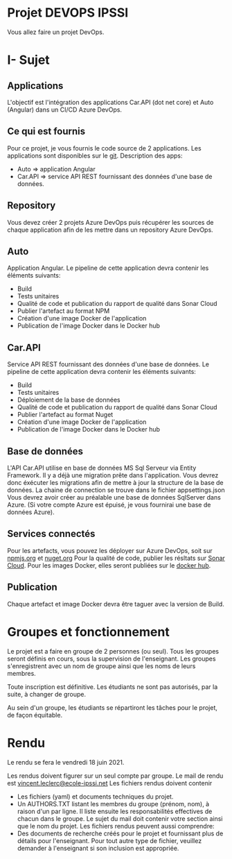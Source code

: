
# Projet DEVOPS IPSSI

Vous allez faire un projet DevOps.

# I- Sujet

## Applications 

L'objectif est l'intégration des applications Car.API (dot net core) et Auto (Angular) dans un CI/CD Azure DevOps.

## Ce qui est fournis

Pour ce projet, je vous fournis le code source de 2 applications. Les applications sont disponibles sur le [git](https://github.com/bart120/projetipssi).
Description des apps:
- Auto => application Angular
- Car.API => service API REST fournissant des données d'une base de données.

## Repository

Vous devez créer 2 projets Azure DevOps puis récupérer les sources de chaque application afin de les mettre dans un repository Azure DevOps.

## Auto

Application Angular.
Le pipeline de cette application devra contenir les éléments suivants:
- Build
- Tests unitaires
- Qualité de code et publication du rapport de qualité dans Sonar Cloud
- Publier l'artefact au format NPM
- Création d'une image Docker de l'application
- Publication de l'image Docker dans le Docker hub

## Car.API

Service API REST fournissant des données d'une base de données.
Le pipeline de cette application devra contenir les éléments suivants:
- Build
- Tests unitaires
- Déploiement de la base de données
- Qualité de code et publication du rapport de qualité dans Sonar Cloud
- Publier l'artefact au format Nuget
- Création d'une image Docker de l'application
- Publication de l'image Docker dans le Docker hub

## Base de données

L'API Car.API utilise en base de données MS Sql Serveur via Entity Framework.
Il y a déjà une migration prête dans l'application. Vous devrez donc éxécuter les migrations afin de mettre à jour la structure de la base de données.
La chaine de connection se trouve dans le fichier appsettings.json
Vous devrez avoir créer au préalable une base de données SqlServer dans Azure. (Si votre compte Azure est épuisé, je vous fournirai une base de données Azure).

## Services connectés

Pour les artefacts, vous pouvez les déployer sur Azure DevOps, soit sur [npmjs.org](https://www.npmjs.com/) et [nuget.org](https://www.nuget.org/)
Pour la qualité de code, publier les résltats sur [Sonar Cloud](https://sonarcloud.io/).
Pour les images Docker, elles seront publiées sur le [docker hub](https://hub.docker.com/).

## Publication

Chaque artefact et image Docker devra être taguer avec la version de Build.

# Groupes et fonctionnement

Le projet est a faire en groupe de 2 personnes (ou seul).
Tous les groupes seront définis en cours, sous la supervision de l'enseignant. Les groupes s'enregistrent avec un nom de groupe ainsi que les noms de leurs membres.

Toute inscription est définitive.  Les étudiants ne sont pas autorisés, par la suite, à changer de groupe.

Au sein d'un groupe, les étudiants se répartiront les tâches pour le projet, de façon équitable.

# Rendu

Le rendu se fera le vendredi 18 juin 2021.

Les rendus doivent figurer sur un seul compte par groupe.
Le mail de rendu est vincent.leclerc@ecole-ipssi.net
Les fichiers rendus doivent contenir
  - Les fichiers (yaml) et documents techniques du projet.
  - Un AUTHORS.TXT listant les membres du groupe (prénom, nom), à raison d'un par ligne.  Il liste ensuite les responsabilités effectives de chacun dans le groupe.
Le sujet du mail doit contenir votre section ainsi que le nom du projet.
Les fichiers rendus peuvent aussi comprendre: 
  - Des documents de recherche créés pour le projet et fournissant plus de détails pour l'enseignant.
Pour tout autre type de fichier, veuillez demander à l'enseignant si son inclusion est appropriée.